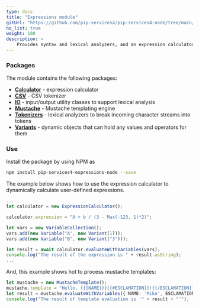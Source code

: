 ```yaml
---
type: docs
title: "Expressions module"
gitUrl: "https://github.com/pip-services4/pip-services4-node/tree/main/pip-services4-expressions-node"
no_list: true
weight: 100
description: > 
    Provides syntax and lexical analyzers, and an expression calculator optimized for repeated calculations.
---
```


### Packages

The module contains the following packages:
- [**Calculator**](calculator) - expression calculator
- [**CSV**](csv) - CSV tokenizer
- [**IO**](io) - input/output utility classes to support lexical analysis
- [**Mustache**](mustache) - Mustache templating engine
- [**Tokenizers**](tokenizers) - lexical analyzers to break incoming character streams into tokens
- [**Variants**](variants) - dynamic objects that can hold any values and operators for them


### Use

Install the package by using NPM as
```bash
npm install pip-services4-expressions-node --save
```

The example below shows how to use the expression calculator to dynamically
calculate user-defined expressions.

```typescript
...
let calculator = new ExpressionCalculator();

calculator.expression = "A + b / (3 - Max(-123, 1)*2)";

let vars = new VariableCollection();
vars.add(new Variable("A", new Variant(1)));
vars.add(new Variable("B", new Variant("3")));

let result = await calculator.evaluateWithVariables(vars);
console.log("The result of the expression is " + result.asString);
...
```

And, this example shows hot to process mustache templates:

```typescript
let mustache = new MustacheTemplate();
mustache.template = "Hello, {{{NAME}}}{{#ESCLAMATION}}!{{/ESCLAMATION}}{{#unless ESCLAMATION}}.{{/unless}}";
let result = mustache.evaluateWithVariables({ NAME: 'Mike', ESCLAMATION: true });
console.log("The result of template evaluation is '" + result + "'");
```
